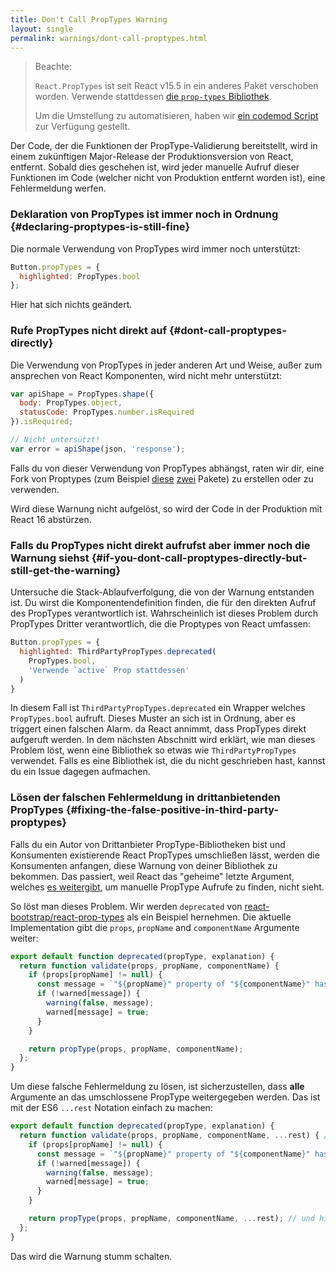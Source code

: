 ```yaml
---
title: Don't Call PropTypes Warning
layout: single
permalink: warnings/dont-call-proptypes.html
---
```


> Beachte:
>
> `React.PropTypes` ist seit React v15.5 in ein anderes Paket verschoben worden. Verwende stattdessen [die `prop-types` Bibliothek](https://www.npmjs.com/package/prop-types).
>
>Um die Umstellung zu automatisieren, haben wir [ein codemod Script](/blog/2017/04/07/react-v15.5.0.html#migrating-from-react.proptypes) zur Verfügung gestellt.

Der Code, der die Funktionen der PropType-Validierung bereitstellt, wird in einem zukünftigen Major-Release der Produktionsversion von React, entfernt. Sobald dies geschehen ist, wird jeder manuelle Aufruf dieser Funktionen im Code (welcher nicht von Produktion entfernt worden ist), eine Fehlermeldung werfen.

### Deklaration von PropTypes ist immer noch in Ordnung {#declaring-proptypes-is-still-fine}

Die normale Verwendung von PropTypes wird immer noch unterstützt:

```javascript
Button.propTypes = {
  highlighted: PropTypes.bool
};
```

Hier hat sich nichts geändert.

### Rufe PropTypes nicht direkt auf {#dont-call-proptypes-directly}

Die Verwendung von PropTypes in jeder anderen Art und Weise, außer zum ansprechen von React Komponenten, wird nicht mehr unterstützt:

```javascript
var apiShape = PropTypes.shape({
  body: PropTypes.object,
  statusCode: PropTypes.number.isRequired
}).isRequired;

// Nicht untersützt!
var error = apiShape(json, 'response');
```

Falls du von dieser Verwendung von PropTypes abhängst, raten wir dir, eine Fork von Proptypes (zum Beispiel [diese](https://github.com/aackerman/PropTypes) [zwei](https://github.com/developit/proptypes) Pakete) zu erstellen oder zu verwenden.

Wird diese Warnung nicht aufgelöst, so wird der Code in der Produktion mit React 16 abstürzen.

### Falls du PropTypes nicht direkt aufrufst aber immer noch die Warnung siehst {#if-you-dont-call-proptypes-directly-but-still-get-the-warning}

Untersuche die Stack-Ablaufverfolgung, die von der Warnung entstanden ist. Du wirst die Komponentendefinition finden, die für den direkten Aufruf des PropTypes verantwortlich ist. Wahrscheinlich ist dieses Problem durch PropTypes Dritter verantwortlich, die die Proptypes von React umfassen: 


```js
Button.propTypes = {
  highlighted: ThirdPartyPropTypes.deprecated(
    PropTypes.bool,
    'Verwende `active` Prop stattdessen'
  )
}
```

In diesem Fall ist `ThirdPartyPropTypes.deprecated` ein Wrapper welches `PropTypes.bool` aufruft. Dieses Muster an sich ist in Ordnung, aber es triggert einen falschen Alarm. da React annimmt, dass PropTypes direkt aufgeruft werden. In dem nächsten Abschnitt wird erklärt, wie man dieses Problem löst, wenn eine Bibliothek so etwas wie `ThirdPartyPropTypes` verwendet. Falls es eine Bibliothek ist, die du nicht geschrieben hast, kannst du ein Issue dagegen aufmachen.

### Lösen der falschen Fehlermeldung in drittanbietenden PropTypes {#fixing-the-false-positive-in-third-party-proptypes}

Falls du ein Autor von Drittanbieter PropType-Bibliotheken bist und Konsumenten existierende React PropTypes umschließen lässt, werden die Konsumenten anfangen, diese Warnung von deiner Bibliothek zu bekommen. Das passiert, weil React das "geheime" letzte Argument, welches [es weitergibt](https://github.com/facebook/react/pull/7132), um manuelle PropType Aufrufe zu finden, nicht sieht.

So löst man dieses Problem. Wir werden `deprecated` von [react-bootstrap/react-prop-types](https://github.com/react-bootstrap/react-prop-types/blob/0d1cd3a49a93e513325e3258b28a82ce7d38e690/src/deprecated.js) als ein Beispiel hernehmen. Die aktuelle Implementation gibt die `props`, `propName` and `componentName` Argumente weiter:

```javascript
export default function deprecated(propType, explanation) {
  return function validate(props, propName, componentName) {
    if (props[propName] != null) {
      const message = `"${propName}" property of "${componentName}" has been deprecated.\n${explanation}`;
      if (!warned[message]) {
        warning(false, message);
        warned[message] = true;
      }
    }

    return propType(props, propName, componentName);
  };
}
```
 
Um diese falsche Fehlermeldung zu lösen, ist sicherzustellen, dass **alle** Argumente an das umschlossene PropType weitergegeben werden. Das ist mit der ES6 `...rest` Notation einfach zu machen: 
 
```javascript
export default function deprecated(propType, explanation) {
  return function validate(props, propName, componentName, ...rest) { // Beachte ...rest hier
    if (props[propName] != null) {
      const message = `"${propName}" property of "${componentName}" has been deprecated.\n${explanation}`;
      if (!warned[message]) {
        warning(false, message);
        warned[message] = true;
      }
    }

    return propType(props, propName, componentName, ...rest); // und hier
  };
}
```

Das wird die Warnung stumm schalten.

